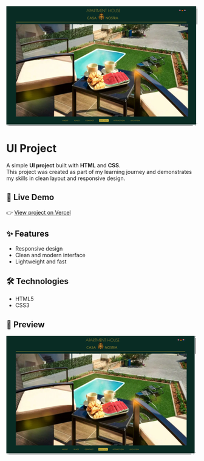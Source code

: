 <img src="Screenshot 2025-10-01 092106.png" alt="Project Banner" width="600">

# UI Project

A simple **UI project** built with **HTML** and **CSS**.  
This project was created as part of my learning journey and demonstrates my skills in clean layout and responsive design.  

## 🚀 Live Demo
👉 [View project on Vercel](https://hotel-three-dun.vercel.app)

## ✨ Features
- Responsive design  
- Clean and modern interface  
- Lightweight and fast  

## 🛠️ Technologies
- HTML5  
- CSS3  

## 📸 Preview
<img src="Screenshot 2025-10-01 092106.png" alt="Project Screenshot" width="500">
